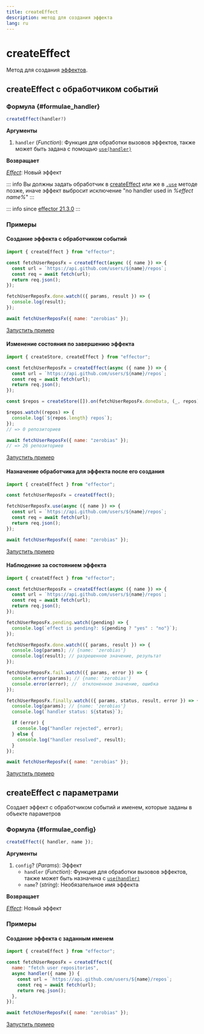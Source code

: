```yaml
---
title: createEffect
description: метод для создания эффекта
lang: ru
---
```


# createEffect

Метод для создания [эффектов](/ru/api/effector/Effect.md).

## createEffect с обработчиком событий

### Формула {#formulae_handler}

```typescript
createEffect(handler?)
```

**Аргументы**

1. `handler` (_Function_): Функция для обработки вызовов эффектов, также может быть задана с помощью [`use(handler)`](/ru/api/effector/Effect.md#use)

**Возвращает**

[_Effect_](/ru/api/effector/Effect.md): Новый эффект

::: info
Вы должны задать обработчик в [createEffect](/ru/api/effector/createEffect.md) или же в [`.use`](/ru/api/effector/Effect.md#use-handler) методе позже, иначе эффект выбросит исключение "no handler used in _%effect name%_"
:::

::: info since
[effector 21.3.0](https://changelog.effector.dev/#effector-21-3-0)
:::

### Примеры

#### Создание эффекта с обработчиком событий

```js
import { createEffect } from "effector";

const fetchUserReposFx = createEffect(async ({ name }) => {
  const url = `https://api.github.com/users/${name}/repos`;
  const req = await fetch(url);
  return req.json();
});

fetchUserReposFx.done.watch(({ params, result }) => {
  console.log(result);
});

await fetchUserReposFx({ name: "zerobias" });
```

[Запустить пример](https://share.effector.dev/7K23rdej)

#### Изменение состояния по завершению эффекта

```js
import { createStore, createEffect } from "effector";

const fetchUserReposFx = createEffect(async ({ name }) => {
  const url = `https://api.github.com/users/${name}/repos`;
  const req = await fetch(url);
  return req.json();
});

const $repos = createStore([]).on(fetchUserReposFx.doneData, (_, repos) => repos);

$repos.watch((repos) => {
  console.log(`${repos.length} repos`);
});
// => 0 репозиториев

await fetchUserReposFx({ name: "zerobias" });
// => 26 репозиториев
```

[Запустить пример](https://share.effector.dev/uAJFC1XM)

#### Назначение обработчика для эффекта после его создания

```js
import { createEffect } from "effector";

const fetchUserReposFx = createEffect();

fetchUserReposFx.use(async ({ name }) => {
  const url = `https://api.github.com/users/${name}/repos`;
  const req = await fetch(url);
  return req.json();
});

await fetchUserReposFx({ name: "zerobias" });
```

[Запустить пример](https://share.effector.dev/e1QPH9Uq)

#### Наблюдение за состоянием эффекта

```js
import { createEffect } from "effector";

const fetchUserReposFx = createEffect(async ({ name }) => {
  const url = `https://api.github.com/users/${name}/repos`;
  const req = await fetch(url);
  return req.json();
});

fetchUserReposFx.pending.watch((pending) => {
  console.log(`effect is pending?: ${pending ? "yes" : "no"}`);
});

fetchUserReposFx.done.watch(({ params, result }) => {
  console.log(params); // {name: 'zerobias'}
  console.log(result); // разрешенное значение, результат
});

fetchUserReposFx.fail.watch(({ params, error }) => {
  console.error(params); // {name: 'zerobias'}
  console.error(error); //  отклоненное значение, ошибка
});

fetchUserReposFx.finally.watch(({ params, status, result, error }) => {
  console.log(params); // {name: 'zerobias'}
  console.log(`handler status: ${status}`);

  if (error) {
    console.log("handler rejected", error);
  } else {
    console.log("handler resolved", result);
  }
});

await fetchUserReposFx({ name: "zerobias" });
```

[Запустить пример](https://share.effector.dev/LeurvtYA)

## createEffect с параметрами

Создает эффект с обработчиком событий и именем, которые заданы в объекте параметров

### Формула {#formulae_config}

```typescript
createEffect({ handler, name });
```

**Аргументы**

1. `config`? (_Params_): Эффект
   - `handler` (_Function_): Функция для обработки вызовов эффектов, также может быть назначена с [`use(handler)`](#use)
   - `name`? (_string_): Необязательное имя эффекта

**Возвращает**

[_Effect_](/ru/api/effector/Effect.md): Новый эффект

### Примеры

#### Создание эффекта с заданным именем

```js
import { createEffect } from "effector";

const fetchUserReposFx = createEffect({
  name: "fetch user repositories",
  async handler({ name }) {
    const url = `https://api.github.com/users/${name}/repos`;
    const req = await fetch(url);
    return req.json();
  },
});

await fetchUserReposFx({ name: "zerobias" });
```

[Запустить пример](https://share.effector.dev/GynSzKee)
